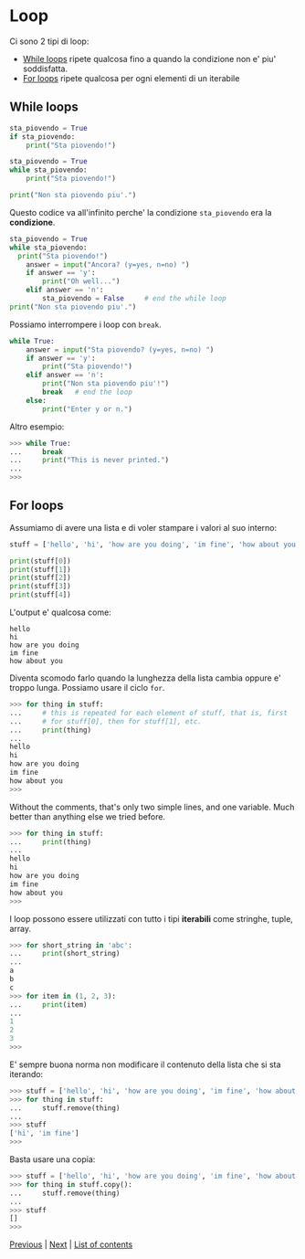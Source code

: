# Loop

Ci sono 2 tipi di loop:

- [While loops](#while-loops) ripete qualcosa fino a quando la condizione non e' piu' soddisfatta.
- [For loops](#for-loops) ripete qualcosa per ogni elementi di un iterabile

## While loops

```python
sta_piovendo = True
if sta_piovendo:
    print("Sta piovendo!")
```

```python
sta_piovendo = True
while sta_piovendo:
    print("Sta piovendo!")

print("Non sta piovendo piu'.")
```

Questo codice va all'infinito perche' la condizione `sta_piovendo` era la **condizione**.

```python
sta_piovendo = True
while sta_piovendo:
  print("Sta piovendo!")
    answer = input("Ancora? (y=yes, n=no) ")
    if answer == 'y':
        print("Oh well...")
    elif answer == 'n':
        sta_piovendo = False     # end the while loop
print("Non sta piovendo piu'.")
```

Possiamo interrompere i loop con `break`.

```python
while True:
    answer = input("Sta piovendo? (y=yes, n=no) ")
    if answer == 'y':
        print("Sta piovendo!")
    elif answer == 'n':
        print("Non sta piovendo piu'!")
        break   # end the loop
    else:
        print("Enter y or n.")
```

Altro esempio:
```python
>>> while True:
...     break
...     print("This is never printed.")
...
>>>
```

## For loops

Assumiamo di avere una lista e di voler stampare i valori al suo interno:

```python
stuff = ['hello', 'hi', 'how are you doing', 'im fine', 'how about you']

print(stuff[0])
print(stuff[1])
print(stuff[2])
print(stuff[3])
print(stuff[4])
```

L'output e' qualcosa come:

    hello
    hi
    how are you doing
    im fine
    how about you

Diventa scomodo farlo quando la lunghezza della lista cambia oppure e' troppo lunga. Possiamo usare il ciclo `for`.

```python
>>> for thing in stuff:
...     # this is repeated for each element of stuff, that is, first
...     # for stuff[0], then for stuff[1], etc.
...     print(thing)
...
hello
hi
how are you doing
im fine
how about you
>>>
```

Without the comments, that's only two simple lines, and one variable.
Much better than anything else we tried before.

```python
>>> for thing in stuff:
...     print(thing)
...
hello
hi
how are you doing
im fine
how about you
>>>
```

I loop possono essere utilizzati con tutto i tipi **iterabili** come stringhe, tuple, array.

```python
>>> for short_string in 'abc':
...     print(short_string)
...
a
b
c
>>> for item in (1, 2, 3):
...     print(item)
...
1
2
3
>>>
```

E' sempre buona norma non modificare il contenuto della lista che si sta iterando:

```python
>>> stuff = ['hello', 'hi', 'how are you doing', 'im fine', 'how about you']
>>> for thing in stuff:
...     stuff.remove(thing)
...
>>> stuff
['hi', 'im fine']
>>>
```

Basta usare una copia:

```python
>>> stuff = ['hello', 'hi', 'how are you doing', 'im fine', 'how about you']
>>> for thing in stuff.copy():
...     stuff.remove(thing)
...
>>> stuff
[]
>>>
```

[Previous](lists-and-tuples.md) | [Next](trey-hunner-zip-and-enumerate.md) |
[List of contents](../README.md#basics)
